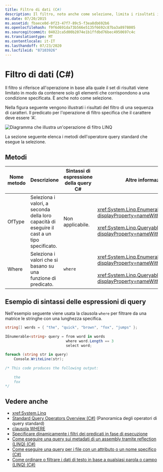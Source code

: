 ```yaml
---
title: Filtro di dati (C#)
description: Il filtro, noto anche come selezione, limita i risultati in base a una condizione. Informazioni sui metodi dell'operatore query standard in LINQ in C# che eseguono il filtro.
ms.date: 07/20/2015
ms.assetid: fbaece0d-0f23-47f7-89c5-f3ea8db692b6
ms.openlocfilehash: f9f6d691da73b566e5135f6692c87ba3a8978005
ms.sourcegitcommit: 04022ca5d00b2074e1b1ffdbd76bec4950697c4c
ms.translationtype: MT
ms.contentlocale: it-IT
ms.lasthandoff: 07/23/2020
ms.locfileid: "87103926"
---
```

# <a name="filtering-data-c"></a>Filtro di dati (C#)
Il filtro si riferisce all'operazione in base alla quale il set di risultati viene limitato in modo da contenere solo gli elementi che corrispondono a una condizione specificata. È anche noto come selezione.  
  
 Nella figura seguente vengono illustrati i risultati del filtro di una sequenza di caratteri. Il predicato per l'operazione di filtro specifica che il carattere deve essere 'A'.  
  
 ![Diagramma che illustra un'operazione di filtro LINQ](./media/filtering-data/linq-filter-operation.png)  
  
 La sezione seguente elenca i metodi dell'operatore query standard che esegue la selezione.  
  
## <a name="methods"></a>Metodi  
  
|Nome metodo|Descrizione|Sintassi di espressione della query C#|Altre informazioni|  
|-----------------|-----------------|---------------------------------|----------------------|  
|OfType|Seleziona i valori, a seconda della loro capacità di eseguire il cast a un tipo specificato.|Non applicabile.|<xref:System.Linq.Enumerable.OfType%2A?displayProperty=nameWithType><br /><br /> <xref:System.Linq.Queryable.OfType%2A?displayProperty=nameWithType>|  
|Where|Seleziona i valori che si basano su una funzione di predicato.|`where`|<xref:System.Linq.Enumerable.Where%2A?displayProperty=nameWithType><br /><br /> <xref:System.Linq.Queryable.Where%2A?displayProperty=nameWithType>|  
  
## <a name="query-expression-syntax-example"></a>Esempio di sintassi delle espressioni di query  
 Nell'esempio seguente viene usata la clausola `where` per filtrare da una matrice le stringhe con una lunghezza specifica.  
  
```csharp  
string[] words = { "the", "quick", "brown", "fox", "jumps" };  
  
IEnumerable<string> query = from word in words  
                            where word.Length == 3  
                            select word;  
  
foreach (string str in query)  
    Console.WriteLine(str);  
  
/* This code produces the following output:  
  
    the  
    fox  
*/  
```  
  
## <a name="see-also"></a>Vedere anche

- <xref:System.Linq>
- [Standard Query Operators Overview (C#)](./standard-query-operators-overview.md) (Panoramica degli operatori di query standard)
- [clausola WHERE](../../../language-reference/keywords/where-clause.md)
- [Specificare dinamicamente i filtri dei predicati in fase di esecuzione](../../../linq/dynamically-specify-predicate-filters-at-runtime.md)
- [Come eseguire una query sui metadati di un assembly tramite reflection (LINQ) (C#)](./how-to-query-an-assembly-s-metadata-with-reflection-linq.md)
- [Come eseguire una query per i file con un attributo o un nome specifico (C#)](./how-to-query-for-files-with-a-specified-attribute-or-name.md)
- [Come ordinare o filtrare i dati di testo in base a qualsiasi parola o campo (LINQ) (C#)](./how-to-sort-or-filter-text-data-by-any-word-or-field-linq.md)
